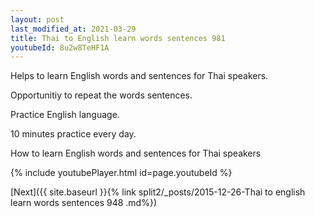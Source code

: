```yaml
---
layout: post
last_modified_at: 2021-03-29
title: Thai to English learn words sentences 981 
youtubeId: 8u2w8TeHF1A
---
```

 
 
Helps to learn English words and sentences for Thai speakers.

Opportunitiy to repeat the words sentences. 

Practice English language. 
 
10 minutes practice every day. 
 
How to learn English words and sentences for Thai speakers 
 
{% include youtubePlayer.html id=page.youtubeId %}
 
 
[Next]({{ site.baseurl }}{% link  split2/_posts/2015-12-26-Thai to english learn words sentences 948 .md%})
 

